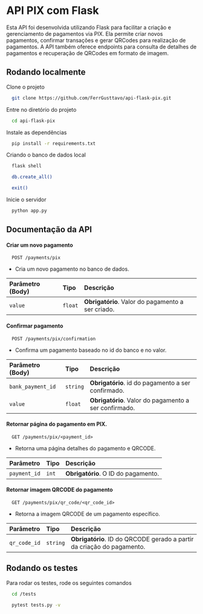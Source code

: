 
# API PIX com Flask

Esta API foi desenvolvida utilizando Flask para facilitar a criação e gerenciamento de pagamentos via PIX. Ela permite criar novos pagamentos, confirmar transações e gerar QRCodes para realização de pagamentos. A API também oferece endpoints para consulta de detalhes de pagamentos e recuperação de QRCodes em formato de imagem.

## Rodando localmente

Clone o projeto

```bash
  git clone https://github.com/FerrGusttavo/api-flask-pix.git
```

Entre no diretório do projeto

```bash
  cd api-flask-pix
```

Instale as dependências

```bash
  pip install -r requirements.txt
```

Criando o banco de dados local

```bash
  flask shell
```
```bash
  db.create_all()
```
```bash
  exit()
```

Inicie o servidor

```bash
  python app.py
```


## Documentação da API

#### Criar um novo pagamento

```http
  POST /payments/pix
```

- Cria um novo pagamento no banco de dados.

| Parâmetro (Body)   | Tipo       | Descrição                                   |
| :---------- | :--------- | :------------------------------------------ |
| `value`      | `float` | **Obrigatório**. Valor do pagamento a ser criado.|

#### Confirmar pagamento


```http
  POST /payments/pix/confirmation
```

- Confirma um pagamento baseado no id do banco e no valor.

| Parâmetro (Body)   | Tipo       | Descrição                                   |
| :---------- | :--------- | :------------------------------------------ |
| `bank_payment_id`      | `string` | **Obrigatório**. id do pagamento a ser confirmado.|
| `value`      | `float` | **Obrigatório**. Valor do pagamento a ser confirmado.|


#### Retornar página do pagamento em PIX. 

```http
  GET /payments/pix/<payment_id>
```

- Retorna uma página detalhes do pagamento e QRCODE.

| Parâmetro   | Tipo       | Descrição                                   |
| :---------- | :--------- | :------------------------------------------ |
| `payment_id`      | `int` | **Obrigatório**. O ID do pagamento. |

#### Retornar imagem QRCODE do pagamento

```http
  GET /payments/pix/qr_code/<qr_code_id>
```

- Retorna a imagem QRCODE de um pagamento específico.

| Parâmetro   | Tipo       | Descrição                                   |
| :---------- | :--------- | :------------------------------------------ |
| `qr_code_id`      | `string` | **Obrigatório**. ID do QRCODE gerado a partir da criação do pagamento. |

## Rodando os testes

Para rodar os testes, rode os seguintes comandos

```bash
  cd /tests
```
```bash
  pytest tests.py -v
```
